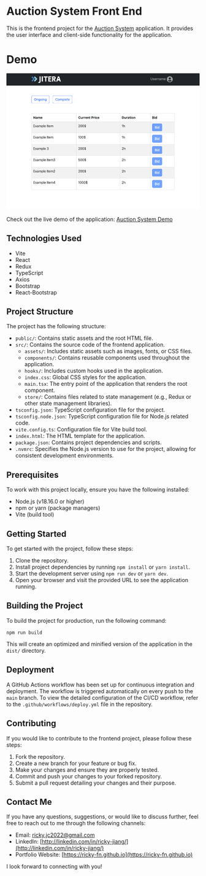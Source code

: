 # Auction System Front End

This is the frontend project for the [Auction System](https://github.com/ricky-fn/auction-app) application. It provides the user interface and client-side functionality for the application.

# Demo

![Screenshot](https://github.com/ricky-fn/auction-frontend/blob/main/public/screenshot.png?raw=true)

Check out the live demo of the application: [Auction System Demo](https://d75exnbwk18vb.cloudfront.net)

## Technologies Used

- Vite
- React
- Redux
- TypeScript
- Axios
- Bootstrap
- React-Bootstrap

## Project Structure

The project has the following structure:

- `public/`: Contains static assets and the root HTML file.
- `src/`: Contains the source code of the frontend application.
  - `assets/`: Includes static assets such as images, fonts, or CSS files.
  - `components/`: Contains reusable components used throughout the application.
  - `hooks/`: Includes custom hooks used in the application.
  - `index.css`: Global CSS styles for the application.
  - `main.tsx`: The entry point of the application that renders the root component.
  - `store/`: Contains files related to state management (e.g., Redux or other state management libraries).
- `tsconfig.json`: TypeScript configuration file for the project.
- `tsconfig.node.json`: TypeScript configuration file for Node.js related code.
- `vite.config.ts`: Configuration file for Vite build tool.
- `index.html`: The HTML template for the application.
- `package.json`: Contains project dependencies and scripts.
- `.nvmrc`: Specifies the Node.js version to use for the project, allowing for consistent development environments.


## Prerequisites

To work with this project locally, ensure you have the following installed:

- Node.js (v18.16.0 or higher)
- npm or yarn (package managers)
- Vite (build tool)

## Getting Started

To get started with the project, follow these steps:

1. Clone the repository.
2. Install project dependencies by running `npm install` or `yarn install`.
3. Start the development server using `npm run dev` or `yarn dev`.
4. Open your browser and visit the provided URL to see the application running.

## Building the Project

To build the project for production, run the following command:

```shell
npm run build
```
This will create an optimized and minified version of the application in the `dist/` directory.

## Deployment

A GitHub Actions workflow has been set up for continuous integration and deployment. The workflow is triggered automatically on every push to the `main` branch.
To view the detailed configuration of the CI/CD workflow, refer to the `.github/workflows/deploy.yml` file in the repository.

## Contributing

If you would like to contribute to the frontend project, please follow these steps:

1. Fork the repository.
2. Create a new branch for your feature or bug fix.
3. Make your changes and ensure they are properly tested.
4. Commit and push your changes to your forked repository.
5. Submit a pull request detailing your changes and their purpose.

## Contact Me

If you have any questions, suggestions, or would like to discuss further, feel free to reach out to me through the following channels:

* Email: [ricky.jc2022@gmail.com](mailto:ricky.jc2022@gmail.com)
* LinkedIn: [http://linkedin.com/in/ricky-jiang/](http://linkedin.com/in/ricky-jiang/)
* Portfolio Website: [https://ricky-fn.github.io](https://ricky-fn.github.io)

I look forward to connecting with you!

